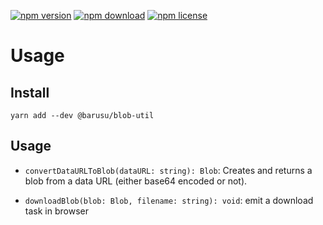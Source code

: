 [![npm version](https://img.shields.io/npm/v/@barusu/blob-util.svg)](https://www.npmjs.com/package/@barusu/blob-util)
[![npm download](https://img.shields.io/npm/dm/@barusu/blob-util.svg)](https://www.npmjs.com/package/@barusu/blob-util)
[![npm license](https://img.shields.io/npm/l/@barusu/blob-util.svg)](https://www.npmjs.com/package/@barusu/blob-util)


# Usage

## Install
  ```shell
  yarn add --dev @barusu/blob-util
  ```

## Usage

  * `convertDataURLToBlob(dataURL: string): Blob`: Creates and returns a blob from a data URL (either base64 encoded or not).

  * `downloadBlob(blob: Blob, filename: string): void`: emit a download task in browser
